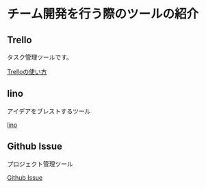 # チーム開発を行う際のツールの紹介

## Trello
タスク管理ツールです。

[Trelloの使い方](https://www.consultsourcing.jp/7403)

## lino
アイデアをブレストするツール

[lino](https://ja.linoit.com/)

## Github Issue
プロジェクト管理ツール

[Github Issue](https://ja.linoit.com/)
